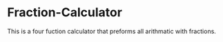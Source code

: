 # Fraction-Calculator
This is a four fuction calculator that preforms all arithmatic with fractions. 
